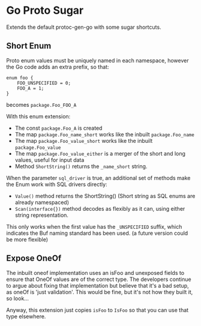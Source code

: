 Go Proto Sugar
==============

Extends the default protoc-gen-go with some sugar shortcuts.


Short Enum
----------

Proto enum values must be uniquely named in each namespace, however the Go code adds an extra prefix,
so that:

```
enum foo {
	FOO_UNSPECIFIED = 0;
	FOO_A = 1;
}
```

becomes `package.Foo_FOO_A`

With this enum extension:

- The const `package.Foo_A` is created
- The map `package.Foo_name_short` works like the inbuilt `package.Foo_name`
- The map `package.Foo_value_short` works like the inbuilt `package.Foo_value`
- The map `package.Foo_value_either` is a merger of the short and long values, useful for input data
- Method `ShortString()` returns the `_name_short` string.

When the parameter `sql_driver` is true, an additional set of methods make the Enum work with SQL drivers directly:


- `Value()` method returns the ShortString() (Short string as SQL enums are already namespaced)
- `Scan(interface{})` method decodes as flexibly as it can, using either string representation.

This only works when the first value has the `_UNSPECIFIED` suffix, which indicates the Buf naming standard has been used. (a future version could be more flexible)


Expose OneOf
------------

The inbuilt oneof implementation uses an isFoo and unexposed fields to ensure
that OneOf values are of the correct type. The developers continue to argue about
fixing that implementation but believe that it's a bad setup, as oneOf is 'just validation'.
This would be fine, but it's not how they built it, so look...

Anyway, this extension just copies `isFoo` to `IsFoo` so that you can use that type elsewhere.
